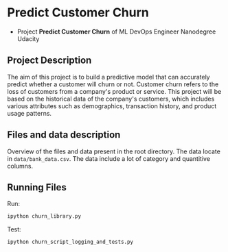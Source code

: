# Predict Customer Churn

- Project **Predict Customer Churn** of ML DevOps Engineer Nanodegree Udacity

## Project Description

The aim of this project is to build a predictive model that can accurately predict whether a customer will churn or not. Customer churn refers to the loss of customers from a company's product or service. This project will be based on the historical data of the company's customers, which includes various attributes such as demographics, transaction history, and product usage patterns.

## Files and data description

Overview of the files and data present in the root directory. The data locate in `data/bank_data.csv`. The data include a lot of category and quantitive columns.

## Running Files

Run:

```bash
ipython churn_library.py
```

Test:

```bash
ipython churn_script_logging_and_tests.py
```
